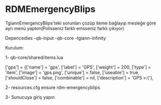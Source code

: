 # RDMEmergencyBlips

TgiannEmergencyBlips'teki sorunları çozüp iteme bağlayıp mesleğe göre ayrı menü yaptım(Polisseniz farklı emsseniz farklı çıkıyor)

Depencedies
-qb-input
-qb-core
-tgiann-infinity

Kurulum:

1- qb-core/shared/items.lua

['gps'] 		 				 = {['name'] = 'gps', 							['label'] = 'GPS', 						['weight'] = 200, 		['type'] = 'item', 		['image'] = 'gps.png', 					['unique'] = false, 		['useable'] = true, 	['shouldClose'] = false,   	['combinable'] = nil,   	['description'] = 'GPS >:('},

2- resources.cfg 
ensure rdm-emergencyblips

3- Sunucuya giriş yapın

